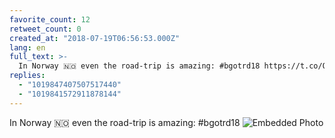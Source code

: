 ```yaml
---
favorite_count: 12
retweet_count: 0
created_at: "2018-07-19T06:56:53.000Z"
lang: en
full_text: >-
  In Norway 🇳🇴 even the road-trip is amazing: #bgotrd18 https://t.co/OwZSxHhiwa
replies:
  - "1019847407507517440"
  - "1019841572911878144"
---
```


In Norway 🇳🇴 even the road-trip is amazing: #bgotrd18
![Embedded Photo](https://twitter-media-coderbyheart.s3.eu-north-1.amazonaws.com/1019838470171381760-DicxrDsWAAA2ZDM.jpg)
